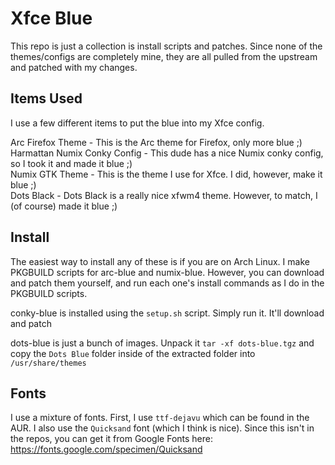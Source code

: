 # Xfce Blue
This repo is just a collection is install scripts and patches. Since none of the themes/configs are completely mine, they are all pulled from the upstream and patched with my changes.

## Items Used
I use a few different items to put the blue into my Xfce config.

Arc Firefox Theme - This is the Arc theme for Firefox, only more blue ;)  
Harmattan Numix Conky Config - This dude has a nice Numix conky config, so I took it and made it blue ;)  
Numix GTK Theme - This is the theme I use for Xfce. I did, however, make it blue ;)  
Dots Black - Dots Black is a really nice xfwm4 theme. However, to match, I (of course) made it blue ;)

## Install
The easiest way to install any of these is if you are on Arch Linux. I make PKGBUILD scripts for arc-blue and numix-blue. However, you can download and patch them yourself, and run each one's install commands as I do in the PKGBUILD scripts.

conky-blue is installed using the `setup.sh` script. Simply run it. It'll download and patch

dots-blue is just a bunch of images. Unpack it `tar -xf dots-blue.tgz` and copy the `Dots Blue` folder inside of the extracted folder into `/usr/share/themes`

## Fonts
I use a mixture of fonts. First, I use `ttf-dejavu` which can be found in the AUR. I also use the `Quicksand` font (which I think is nice). Since this isn't in the repos, you can get it from Google Fonts here: https://fonts.google.com/specimen/Quicksand
